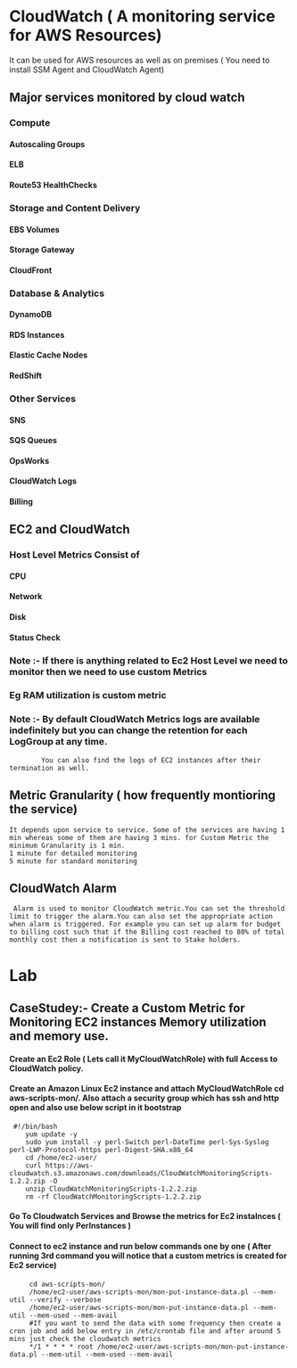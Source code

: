 # CloudWatch ( A monitoring service for AWS Resources)
  It can be used for AWS resources as well as on premises ( You need to install SSM Agent and CloudWatch Agent) 
## Major services monitored by cloud watch
 ### Compute 
   #### Autoscaling Groups
   #### ELB
   #### Route53 HealthChecks
 ### Storage and Content Delivery
  #### EBS Volumes
  #### Storage Gateway
  #### CloudFront
 ### Database & Analytics
   #### DynamoDB
   #### RDS Instances
   #### Elastic Cache Nodes
   #### RedShift
 ### Other Services
   #### SNS
   #### SQS Queues
   #### OpsWorks
   #### CloudWatch Logs
   #### Billing
## EC2 and CloudWatch 
 ### Host Level Metrics Consist of 
   #### CPU
   #### Network
   #### Disk 
   #### Status Check
### Note :- If there is anything related to Ec2 Host Level we need to monitor then we need to use custom Metrics 
###         Eg RAM utilization is  custom metric 

### Note :- By default CloudWatch Metrics logs are available indefinitely but you can change the retention for each LogGroup at any time.
            You can also find the logs of EC2 instances after their termination as well.

## Metric Granularity ( how frequently montioring the service)
   
    It depends upon service to service. Some of the services are having 1 min whereas some of them are having 3 mins. for Custom Metric the minimum Granularity is 1 min.
	1 minute for detailed monitoring
	5 minute for standard monitoring

##	CloudWatch Alarm
  
     Alarm is used to monitor CloudWatch metric.You can set the threshold limit to trigger the alarm.You can also set the appropriate action when alarm is triggered. For example you can set up alarm for budget to billing cost such that if the Billing cost reached to 80% of total monthly cost then a notification is sent to Stake holders.
	 
	 
# Lab
## CaseStudey:- Create a Custom Metric for Monitoring EC2 instances Memory utilization and memory use.

#### Create an Ec2 Role ( Lets call it MyCloudWatchRole) with full Access to CloudWatch policy.
#### Create an Amazon Linux Ec2 instance and attach MyCloudWatchRole cd aws-scripts-mon/. Also attach a security group which has ssh and http open and also use below script in it bootstrap
     
	 #!/bin/bash
		yum update -y
		sudo yum install -y perl-Switch perl-DateTime perl-Sys-Syslog perl-LWP-Protocol-https perl-Digest-SHA.x86_64
		cd /home/ec2-user/
		curl https://aws-cloudwatch.s3.amazonaws.com/downloads/CloudWatchMonitoringScripts-1.2.2.zip -O
		unzip CloudWatchMonitoringScripts-1.2.2.zip
		rm -rf CloudWatchMonitoringScripts-1.2.2.zip
#### Go To Cloudwatch Services and Browse the metrics for Ec2 instalnces ( You will find only PerInstances )

#### Connect to ec2 instance and run below commands one by one ( After running 3rd command you will notice that a custom metrics is created for Ec2 service)
         cd aws-scripts-mon/
         /home/ec2-user/aws-scripts-mon/mon-put-instance-data.pl --mem-util --verify --verbose
         /home/ec2-user/aws-scripts-mon/mon-put-instance-data.pl --mem-util --mem-used --mem-avail		 
		 #If you want to send the data with some frequency then create a cron job and add below entry in /etc/crontab file and after around 5 mins just check the cloudwatch metrics
		 */1 * * * * root /home/ec2-user/aws-scripts-mon/mon-put-instance-data.pl --mem-util --mem-used --mem-avail


		 
